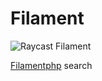 # Filament

![Raycast Filament](media/filamentphp.gif)

[Filamentphp](https://filamentphp.com) search
